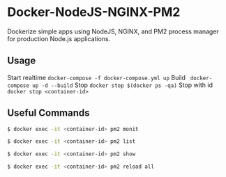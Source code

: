 # Docker-NodeJS-NGINX-PM2
Dockerize simple apps using NodeJS, NGINX, and PM2  process manager for production Node.js applications.
## Usage
Start realtime 
```docker-compose -f docker-compose.yml up```
Build 
``` docker-compose up -d --build```
Stop 
``` docker stop $(docker ps -qa) ```
Stop with id
``` docker stop <container-id> ```

## Useful Commands
```bash
$ docker exec -it <container-id> pm2 monit

$ docker exec -it <container-id> pm2 list

$ docker exec -it <container-id> pm2 show

$ docker exec -it <container-id> pm2 reload all 	 
```